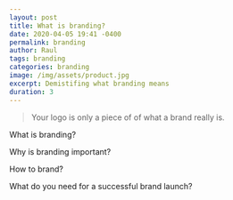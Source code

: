 ```yaml
---
layout: post
title: What is branding?
date: 2020-04-05 19:41 -0400
permalink: branding 
author: Raul
tags: branding
categories: branding
image: /img/assets/product.jpg
excerpt: Demistifing what branding means
duration: 3
---
```


> Your logo is only a piece of of what a brand really is. 

What is branding?

Why is branding important?

How to brand?

What do you need for a successful brand launch?


